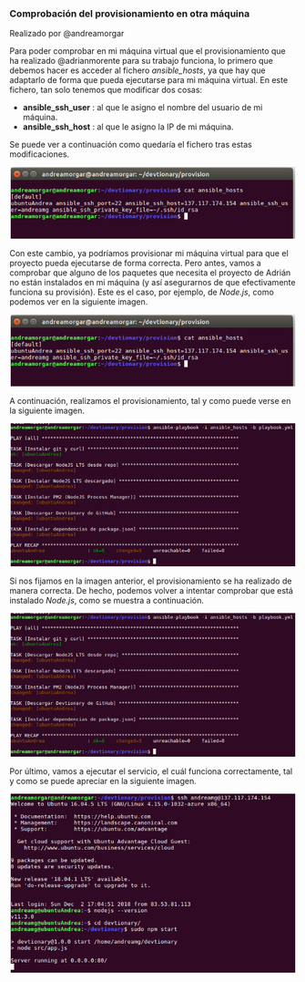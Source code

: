 ### Comprobación del provisionamiento en otra máquina

Realizado por @andreamorgar


Para poder comprobar en mi máquina virtual que el provisionamiento que ha realizado @adrianmorente para su trabajo funciona, lo primero que debemos hacer es acceder al fichero *ansible_hosts*, ya que hay que adaptarlo de forma que pueda ejecutarse para mi máquina virtual. En este fichero, tan solo tenemos que modificar dos cosas:
- **ansible_ssh_user** : al que le asigno el nombre del usuario de mi máquina.
- **ansible_ssh_host** : al que le asigno la IP de mi máquina.

Se puede ver a continuación como quedaría el fichero tras estas modificaciones.
<p align="center"><img alt="Modificación del fichero ansible_hosts" width="500px" src="./images/cambio_ansible_host.png" /></p>


Con este cambio, ya podríamos provisionar mi máquina virtual para que el proyecto pueda ejecutarse de forma correcta. Pero antes, vamos a comprobar que alguno de los paquetes que necesita el proyecto de Adrián no están instalados en mi máquina (y así asegurarnos de que efectivamente funciona su provisión). Este es el caso, por ejemplo, de *Node.js*, como podemos ver en la siguiente imagen.
<p align="center"><img alt="Comprobación de Node.js previa al provisionamiento" width="500px" src="./images/cambio_ansible_host.png" /></p>


A continuación, realizamos el provisionamiento, tal y como puede verse en la siguiente imagen.
<p align="center"><img alt="Salida obtenida al provisionar mi máquina virtual" width="500px" src="./images/provisionar.png" /></p>


Si nos fijamos en la imagen anterior, el provisionamiento se ha realizado de manera correcta. De hecho, podemos volver a intentar comprobar que está instalado *Node.js*, como se muestra a continuación.
<p align="center"><img alt="Provisionamiento correcto" width="500px" src="./images/provisionar.png" /></p>


Por último, vamos a ejecutar el servicio, el cuál funciona correctamente, tal y como se puede apreciar en la siguiente imagen.
<p align="center"><img alt="Ejecución del servicio" width="500px" src="./images/provisionamientoComprobado.png" /></p>
